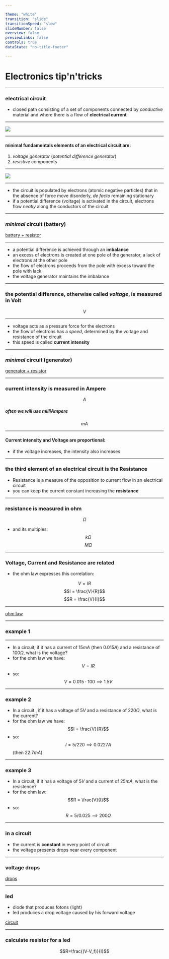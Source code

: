 ```yaml
---

theme: "white"
transition: "slide"
transitionSpeed: "slow"
slideNumber: false
overview: false
previewLinks: false
controls: true
dataState: "no-title-footer"

---
```


<style>
    .reveal code {
        background-color: #66b3ff;
        color: #000000;
        padding: 0.2em 0.25em 0.2em 0.25em;
    }

    #title-footer {
        display: none;
    }
</style>
<script type="text/javascript" src="http://cdn.mathjax.org/mathjax/latest/MathJax.js?config=TeX-AMS-MML_HTMLorMML"></script>
<script type="text/x-mathjax-config"> MathJax.Hub.Config({ tex2jax: {inlineMath: [['$', '$']]}, messageStyle: "none" });</script>
<script>
    mermaid.initialize({ theme: 'neutral' })
</script>

# Electronics tip'n'tricks

---

### electrical circuit
- closed path consisting of a set of components connected by *conductive* material and where there is a flow of **electrical current**

---

<img src=images/01_circuito.png style="background:none; border:none; box-shadow:none;" />

---

#### minimal fundamentals elements of an electrical circuit are:
  1.    *voltage generator* (*potential difference generator*)
  2.    *resistive* components

---

<img src=images/02_circuito+generatore.png style="background:none; border:none; box-shadow:none;" />

---

- the circuit is populated by electrons (atomic negative particles) that in the absence of force move disorderly, *de facto* remaining stationary
- if a potential difference (voltage) is activated in the circuit, electrons flow *neatly* along the conductors of the circuit

---

### *minimal* circuit (battery)

[battery + resistor](https://tinyurl.com/yjbjum7w)

---

- a potential difference is achieved through an **imbalance**
- an excess of electrons is created at one pole of the generator, a lack of electrons at the other pole
- the flow of electrons proceeds from the pole with excess toward the pole with lack
- the voltage generator maintains the imbalance


---


### the potential difference, otherwise called *voltage*, is measured in **Volt**
$$V$$

---

- voltage acts as a pressure force for the electrons
- the flow of electrons has a *speed*, determined by the voltage and resistance of the circuit
- this speed is called **current intensity**

---

### *minimal* circuit (generator)

[generator + resistor](https://tinyurl.com/ygcd335o)

---

### current intensity is measured in **Ampere**
$$A$$
##### often we will use milliAmpere
$$mA$$

---

#### Current intensity and Voltage are proportional:
- if the voltage increases, the intensity also increases

---

### the third element of an electrical circuit is the Resistance
- Resistance is a measure of the opposition to current flow in an electrical circuit
- you can keep the current constant increasing the **resistance**

---

### resistance is measured in **ohm**
$$\Omega$$

- and its multiples:
$$k\Omega$$
$$M\Omega$$

---

### Voltage, Current and Resistance are related
- the ohm law expresses this correlation:

$$V = IR$$
$$I = \frac{V}{R}$$
$$R = \frac{V}{I}$$

---

[ohm law](https://tinyurl.com/ydnows9b)

---

### example 1

---

- In a circuit, if it has a current of $15 mA$ (then $0.015 A$) and a resistance of $100\Omega$, what is the voltage?
- for the ohm law we have:
$$V = IR$$
- so: 
$$V = 0.015\cdot100 \implies 1.5 V$$

---

### example 2

- In a circuit , if it has a voltage of $5V$ and a resistance of $220\Omega$, what is the current?
- for the ohm law we have:
$$I = \frac{V}{R}$$
- so:
$$I = 5 / 220 \implies 0.0227A$$ (then $22.7mA$) 

---

### example 3

- In a circuit, if it has a voltage of $5V$ and a current of $25mA$, what is the resistence?
- for the ohm law:
$$R = \frac{V}{I}$$
- so:
$$R = 5 / 0.025 \implies 200\Omega$$ 

---

### in a circuit
- the current is **constant** in every point of circuit
- the voltage presents drops near every component

---

### voltage drops

[drops](https://tinyurl.com/yjosb9ls)

---

### led

- diode that produces fotons (light)
- led produces a drop voltage caused by his forward voltage

[circuit](https://tinyurl.com/ydzfyfew)

---

### calculate resistor for a led

$$R=\frac{(V-V_f)}{I}$$
